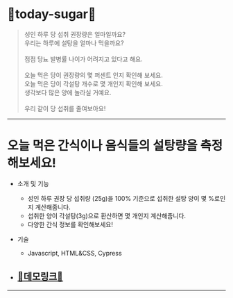 # 🥞today-sugar🥞

> 성인 하루 당 섭취 권장량은 얼마일까요?<br>
> 우리는 하루에 설탕을 얼마나 먹을까요?<br><br>
> 점점 당뇨 발병률 나이가 어려지고 있다고 해요.<br><br>
> 오늘 먹은 당이 권장량의 몇 퍼센트 인지 확인해 보세요.<br>
> 오늘 먹은 당이 각설탕 개수로 몇 개인지 확인해 보세요.<br>
> 생각보다 많은 양에 놀라실 거예요.<br><br>
> 우리 같이 당 섭취를 줄여보아요!<br>
---

# 오늘 먹은 간식이나 음식들의 설탕량을 측정해보세요!

- 소개 및 기능

  - 성인 하루 권장 당 섭취량 (25g)을 100% 기준으로 섭취한 설탕 양이 몇 %로인지 계산해줍니다.
  - 섭취한 양이 각설탕(3g)으로 환산하면 몇 개인지 계산해줍니다.
  - 다양한 간식 정보를 확인해보세요!

- 기술

  - Javascript, HTML&CSS, Cypress



- ## [🧨데모링크🧨](https://truthone.github.io/today-sugar/)

---
